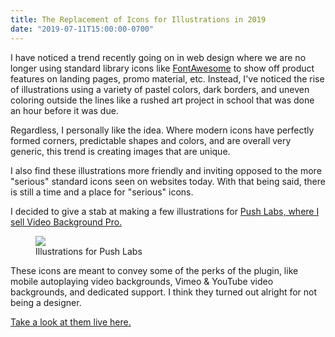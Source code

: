 ```yaml
---
title: The Replacement of Icons for Illustrations in 2019
date: "2019-07-11T15:00:00-0700"
---
```


I have noticed a trend recently going on in web design where we are no longer using standard library icons like [FontAwesome](https://fontawesome.com) to show off product features on landing pages, promo material, etc. Instead, I've noticed the rise of illustrations using a variety of pastel colors, dark borders, and uneven coloring outside the lines like a rushed art project in school that was done an hour before it was due.

Regardless, I personally like the idea. Where modern icons have perfectly formed corners, predictable shapes and colors, and are overall very generic, this trend is creating images that are unique.

I also find these illustrations more friendly and inviting opposed to the more "serious" standard icons seen on websites today. With that being said, there is still a time and a place for "serious" icons.

I decided to give a stab at making a few illustrations for [Push Labs, where I sell Video Background Pro.](https://pushlabs.co/video-background-pro)

<figure>
    <img src="/the-replacement-of-icons-for-illustrations-in-2019/video-background-pro-illustrations.png" />
    <figcaption>Illustrations for Push Labs</figcaption>
</figure>

These icons are meant to convey some of the perks of the plugin, like mobile autoplaying video backgrounds, Vimeo & YouTube video backgrounds, and dedicated support. I think they turned out alright for not being a designer.

[Take a look at them live here.](https://pushlabs.co/video-background-pro)
